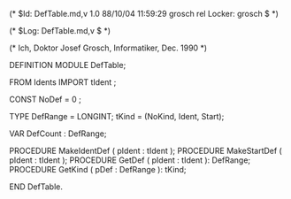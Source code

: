 (* $Id: DefTable.md,v 1.0 88/10/04 11:59:29 grosch rel Locker: grosch $ *)

(* $Log:	DefTable.md,v $
 *)

(* Ich, Doktor Josef Grosch, Informatiker, Dec. 1990 *)

DEFINITION MODULE DefTable;

FROM Idents	IMPORT tIdent	;

CONST
   NoDef	= 0	;

TYPE
   DefRange	= LONGINT;
   tKind	= (NoKind, Ident, Start);

VAR
   DefCount	: DefRange;

PROCEDURE MakeIdentDef	( pIdent	: tIdent	);
PROCEDURE MakeStartDef	( pIdent	: tIdent	);
PROCEDURE GetDef	( pIdent	: tIdent	): DefRange;
PROCEDURE GetKind	( pDef		: DefRange	): tKind;

END DefTable.
